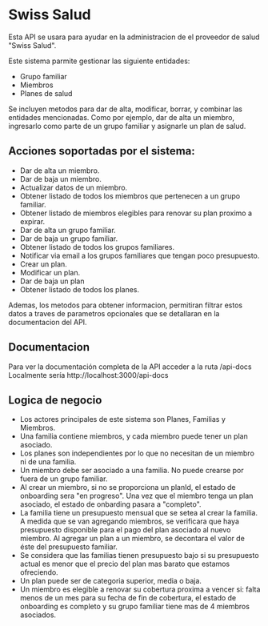 # Swiss Salud

Esta API se usara para ayudar en la administracion de el proveedor de salud "Swiss Salud". 

Este sistema parmite gestionar las siguiente entidades:

- Grupo familiar
- Miembros
- Planes de salud

Se incluyen metodos para dar de alta, modificar, borrar, y combinar las entidades mencionadas. Como por ejemplo, dar de alta un miembro, ingresarlo como parte de un grupo familiar y asignarle un plan de salud. 

## Acciones soportadas por el sistema:

- Dar de alta un miembro.
- Dar de baja un miembro.
- Actualizar datos de un miembro.
- Obtener listado de todos los miembros que pertenecen a un grupo familiar.
- Obtener listado de miembros elegibles para renovar su plan proximo a expirar.
- Dar de alta un grupo familiar.
- Dar de baja un grupo familiar.
- Obtener listado de todos los grupos familiares.
- Notificar via email a los grupos familiares que tengan poco presupuesto.
- Crear un plan.
- Modificar un plan.
- Dar de baja un plan
- Obtener listado de todos los planes.

Ademas, los metodos para obtener informacion, permitiran filtrar estos datos a traves de parametros opcionales que se detallaran en la documentacion del API.


## Documentacion

Para ver la documentación completa de la API acceder a la ruta /api-docs
Localmente sería http://localhost:3000/api-docs

## Logica de negocio

- Los actores principales de este sistema son Planes, Familias y Miembros.
- Una familia contiene miembros, y cada miembro puede tener un plan asociado.
- Los planes son independientes por lo que no necesitan de un miembro ni de una familia.
- Un miembro debe ser asociado a una familia. No puede crearse por fuera de un grupo familiar.
- Al crear un miembro, si no se proporciona un planId, el estado de onboarding sera "en progreso". Una vez que el miembro tenga un plan asociado, el estado de onbarding pasara a "completo".
- La familia tiene un presupuesto mensual que se setea al crear la familia. A medida que se van agregando miembros, se verificara que haya presupuesto disponible para el pago del plan asociado al nuevo miembro. Al agregar un plan a un miembro, se decontara el valor de éste del presupuesto familiar.
- Se considera que las familias tienen presupuesto bajo si su presupuesto actual es menor que el precio del plan mas barato que estamos ofreciendo.
- Un plan puede ser de categoria superior, media o baja.
- Un miembro es elegible a renovar su cobertura proxima a vencer si: falta menos de un mes para su fecha de fin de cobertura, el estado de onboarding es completo y su grupo familiar tiene mas de 4 miembros asociados.
